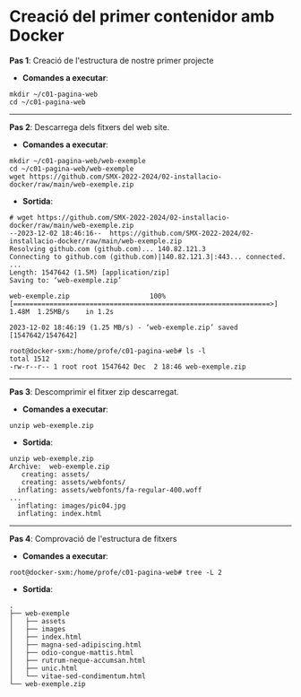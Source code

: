 # Creació del primer contenidor amb Docker

**Pas 1**: Creació de l'estructura de nostre primer projecte

* **Comandes a executar**:

```
mkdir ~/c01-pagina-web
cd ~/c01-pagina-web
```

<hr>

**Pas 2**: Descarrega dels fitxers del web site.

* **Comandes a executar**:

```
mkdir ~/c01-pagina-web/web-exemple
cd ~/c01-pagina-web/web-exemple
wget https://github.com/SMX-2022-2024/02-installacio-docker/raw/main/web-exemple.zip
```

* **Sortida**:

```
# wget https://github.com/SMX-2022-2024/02-installacio-docker/raw/main/web-exemple.zip
--2023-12-02 18:46:16--  https://github.com/SMX-2022-2024/02-installacio-docker/raw/main/web-exemple.zip
Resolving github.com (github.com)... 140.82.121.3
Connecting to github.com (github.com)|140.82.121.3|:443... connected.
...
Length: 1547642 (1.5M) [application/zip]
Saving to: ‘web-exemple.zip’

web-exemple.zip                    100%[================================================================>]   1.48M  1.25MB/s    in 1.2s    

2023-12-02 18:46:19 (1.25 MB/s) - ‘web-exemple.zip’ saved [1547642/1547642]

root@docker-sxm:/home/profe/c01-pagina-web# ls -l
total 1512
-rw-r--r-- 1 root root 1547642 Dec  2 18:46 web-exemple.zip
```

<hr>

**Pas 3**: Descomprimir el fitxer zip descarregat.

* **Comandes a executar**:

```
unzip web-exemple.zip
```

* **Sortida**:

```
unzip web-exemple.zip
Archive:  web-exemple.zip
   creating: assets/
   creating: assets/webfonts/
  inflating: assets/webfonts/fa-regular-400.woff 
...
  inflating: images/pic04.jpg        
  inflating: index.html
```

<hr>

**Pas 4**: Comprovació de l'estructura de fitxers

* **Comandes a executar**:

```
root@docker-sxm:/home/profe/c01-pagina-web# tree -L 2
```

* **Sortida**:

```
.
├── web-exemple
│   ├── assets
│   ├── images
│   ├── index.html
│   ├── magna-sed-adipiscing.html
│   ├── odio-congue-mattis.html
│   ├── rutrum-neque-accumsan.html
│   ├── unic.html
│   └── vitae-sed-condimentum.html
└── web-exemple.zip
```


